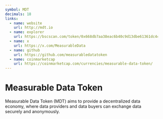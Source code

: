 ```yaml
---
symbol: MDT
decimals: 18
links:
  - name: website
    url: http://mdt.io
  - name: explorer
    url: https://bscscan.com/token/0x668db7aa38eac6b40c9d13dbe61361dc4c4611d1
  - name: x
    url: https://x.com/MeasurableData
  - name: github
    url: https://github.com/measurabledatatoken
  - name: coinmarketcap
    url: https://coinmarketcap.com/currencies/measurable-data-token/
---
```


# Measurable Data Token

Measurable Data Token (MDT) aims to provide a decentralized data economy, where data providers and data buyers can exchange data securely and anonymously.
